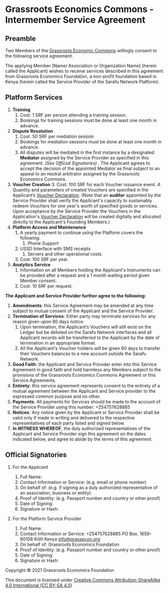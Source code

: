 # Grassroots Economics Commons - Intermember Service Agreement

## Preamble

Two Members of the [Grassroots Economic Commons](/legal/agreement/) willingly consent to the following service agreement.

The applying Member [Name/ Association or Organization Name] (herein called the Applicant) wishes to receive services described in this agreement from Grassroots Economics Foundation, a non-profit foundation based in Kenya (herein called the Service Provider of the Sarafu Network Platform):

## Platform Services

1. **Training**
    1. Cost: 1 SRF per person attending a training session.
    1. Bookings for training sessions must be done at least one month in advance.
2. **Dispute Resolution**
    1. Cost: 50 SRF per mediation session
    1. Bookings for mediation sessions must be done at least one month in advance.
    2. All disputes will be mediated in the first instance by a designated **Mediator** assigned by the Service Provider as specified in this agreement. _(See Official Signatories)_ . The Applicant agrees to accept the decision of the appointed Mediator as final subject to an appeal to an neutral arbitrator assigned by the Grassroots Economics Commons.
1. **Voucher Creation**
    3. Cost: 100 SRF for each Voucher issuance event. 
    4. Quantity and parameters of created Vouchers are specified in the Applicant’s [Voucher Declaration](/legal/voucher/). (Note that an **auditor** appointed by the Service Provider shall verify the Applicant's capacity to sustainably redeem Vouchers for one year's worth of specified goods or services. Upon acceptance by the Service Provider the Vouchers in the Application's [Voucher Declaration](/legal/voucher/) will be created digitally and allocated directly to the Applicant's Founding Members.) 
1. **Platform Access and Maintenance**
    1. A yearly payment to continue using the Platform covers the following:
        1. Phone Support
	1. USSD Interface with SMS receipts
        1. Servers and other operational costs
    1. Cost: 100 SRF per year.
1. **Analytics Service**
    1. Information on all Members holding the Applicant's Instruments can be provided after a request and a 1 month waiting period given Member consent.
    1. Cost: 10 SRF per request.

**The Applicant and Service Provider further agree to the following:**

1. **Amendments**: this Service Agreement may be amended at any time subject to mutual consent of the Applicant and the Service Provider.
2. **Termination of Services**: Either party may terminate services for any reason given upon 60 days notice. 
    1. Upon termination, the Applicant’s Vouchers will still exist on the Ledger but be delisted on the Sarafu Network interfaces and all Applicant records will be transferred to the Applicant by the date of termination in an appropriate format.
    2. All the Applicant's Voucher holders will be given 60 days to transfer their Vouchers balances to a new account outside the Sarafu Network.
3. **Good Faith**: the Applicant and Service Provider enter into this Service Agreement in good faith and hold harmless any Members subject to the provisions of the Grassroots Economics Commons Agreement or this Service Agreements.
4. **Entirety**: this service agreement represents consent to the entirety of a mutual agreement between the Applicant and Service provider to the expressed common purpose and no other.
5. **Payments**: All payments for Services should be made to the account of the Service Provider using this number: +254757628885
6. **Notices**: Any notice given by the Applicant or Service Provider shall be valid only if made in writing and delivered to the respective representatives of each party listed and signed below.
7. **In WITNESS WHEREOF**, the duly authorized representatives of the Applicant and Service Provider sign this agreement on the dates indicated below, and agree to abide by the terms of this agreement.
## Official Signatories
1. For the Applicant
    1. Full Name:
    1. Contact Information or Service: (e.g. email or phone number)
    1. On behalf of: (e.g. If signing as a duly authorized representative of an association, business or entity)
    1. Proof of Identity: (e.g. Passport number and country or other proof)
    1. Date of Signing:
    1. Signature or Hash:

1. For the Platform Service Provider
    1. Full Name:
    1. Contact Information or Service: +254757628885 PO Box, 1659-80108  Kilifi Kenya [info@grassecon.org](mailto:info@grassecon.org)
    1. On behalf of: Grassroots Economics Foundation
    1. Proof of Identity: (e.g. Passport number and country or other proof)
    1. Date of Signing:
    1. Signature or Hash:

Copyright © 2021 Grassroots Economics Foundation

This document is licensed under [Creative Commons Attribution-ShareAlike 4.0 International (CC BY-SA 4.0)](https://creativecommons.org/licenses/by-sa/4.0/ )
